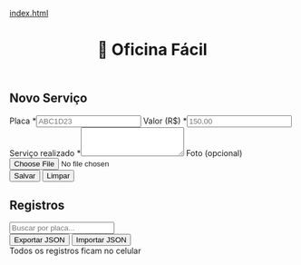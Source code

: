 [index.html](https://github.com/user-attachments/files/22083478/index.html)
<!DOCTYPE html>
<html lang="pt-BR">
<head>
<meta charset="utf-8" />
<meta name="viewport" content="width=device-width, initial-scale=1" />
<title>Oficina Fácil PWA</title>
<link rel="manifest" href="manifest.webmanifest">
<meta name="theme-color" content="#0ea5e9">
<link rel="icon" href="icons/icon-192.png" sizes="192x192">
<link rel="apple-touch-icon" href="icons/icon-192.png">
<link rel="stylesheet" href="styles.css">
</head>
<body>
<header class="topbar">
<h1>🔧 Oficina Fácil</h1>
</header>
<main class="container">
<section class="card">
<h2>Novo Serviço</h2>
<form id="serviceForm">
<div class="grid">
<label class="field"><span>Placa *</span><input type="text" id="plate" placeholder="ABC1D23" required maxlength="7"/></label>
<label class="field"><span>Valor (R$) *</span><input type="text" id="value" placeholder="150,00" inputmode="decimal" required/></label>
</div>
<label class="field"><span>Serviço realizado *</span><textarea id="service" rows="3" required></textarea></label>
<label class="field"><span>Foto (opcional)</span><input type="file" id="photo" accept="image/*" capture="environment"></label>
<div class="actions">
<button type="submit" class="btn">Salvar</button>
<button type="reset" class="btn ghost">Limpar</button>
</div>
</form>
</section>
<section class="card">
<h2>Registros</h2>
<input id="search" type="search" placeholder="Buscar por placa..." />
<div id="list" class="list"></div>
<p id="emptyState" class="muted" hidden>Nenhum registro ainda.</p>
<div class="actions">
<button id="exportBtn" class="btn ghost">Exportar JSON</button>
<input type="file" id="importFile" style="display:none">
<button id="importBtn" class="btn ghost">Importar JSON</button>
</div>
</section>
</main>
<footer class="footer">
<span>Todos os registros ficam no celular</span>
</footer>
<script src="app.js"></script>
</body>
</html>
